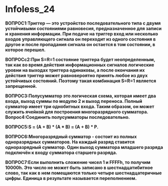 # Infoless_24
**ВОПРОС1:Триггер — это устройство последовательного типа с двумя устойчивыми состояниями равновесия, предназначенное для записи и хранения информации. При подаче на триггер вход или несколько входов управляющего сигнала он переходит из одного состояния в другое и после пропадания сигнала он остается в том состоянии, в которое перешел.**


**ВОПРОСс2:При S=R=1 состояние триггера будет неопределенным, так как во время действия информационных сигналов логические уровни на выходах триггера одинаковы, а после окончания их действия триггер может равновероятно принять любое из двух устойчивых состояний. Поэтому такая комбинация S=R=1 является запрещенной.**


**ВОПРОС3:Полусумматор это логическая схема, которая имеет два входа, выход суммы по модулю 2 и выход переноса. Полный сумматор имеет три однобитных входа. Таким образом, он может служить ячейкой для построения многоразрядного сумматора.
Вопрос4:Соединить полусумматоры последовательно.**


**ВОПРОС5:S = (A + B) * (A * B) = (A + B) * P.**


**ВОПРОС6:Многоразрядный сумматор - состоит из полных одноразрядных сумматоров. На каждый разряд ставится одноразрядный сумматор. Один выход сумматора младшего разряда подключён к входу сумматора старшего разряда.**


**ВОПРОС7:Если выполнить сложение чисел 1 и FFFFh, то получим 10000h. Это число не может быть записано в шестнадцатибитное слово, так как в нем помещаются только четыре шестнадцатеричные цифры. Единица в результате называется переполнением.**

